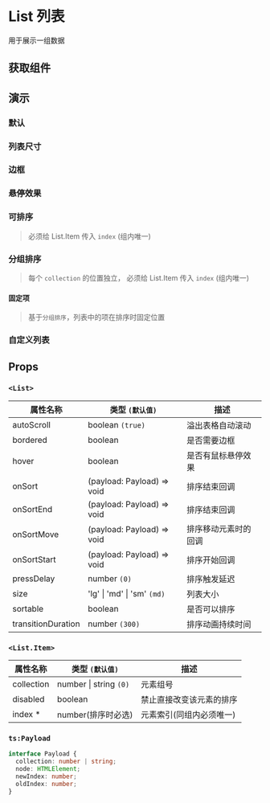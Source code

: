 # List 列表

用于展示一组数据

## 获取组件

<!--{include:(components/list/fragments/import.md)}-->

## 演示

### 默认

<!--{include:`default.md`}-->

### 列表尺寸

<!--{include:`size.md`}-->

### 边框

<!--{include:`bordered.md`}-->

### 悬停效果

<!--{include:`hover.md`}-->

### 可排序

> 必须给 List.Item 传入 `index` (组内唯一)

<!--{include:`sortable.md`}-->

### 分组排序

> 每个 `collection` 的位置独立， 必须给 List.Item 传入 `index` (组内唯一)

<!--{include:`collection.md`}-->

#### 固定项

> 基于`分组排序`，列表中的项在排序时固定位置

<!--{include:`sort-fixed.md`}-->

### 自定义列表

<!--{include:`custom.md`}-->

## Props

### `<List>`

| 属性名称           | 类型 `(默认值)`                     | 描述                 |
| ------------------ | ----------------------------------- | -------------------- |
| autoScroll         | boolean `(true)`                    | 溢出表格自动滚动     |
| bordered           | boolean                             | 是否需要边框         |
| hover              | boolean                             | 是否有鼠标悬停效果   |
| onSort             | (payload: Payload) => void          | 排序结束回调         |
| onSortEnd          | (payload: Payload) => void          | 排序结束回调         |
| onSortMove         | (payload: Payload) => void          | 排序移动元素时的回调 |
| onSortStart        | (payload: Payload) => void          | 排序开始回调         |
| pressDelay         | number `(0)`                        | 排序触发延迟         |
| size               | 'lg' &#124; 'md' &#124; 'sm' `(md)` | 列表大小             |
| sortable           | boolean                             | 是否可以排序         |
| transitionDuration | number `(300)`                      | 排序动画持续时间     |

### `<List.Item>`

| 属性名称   | 类型 `(默认值)`            | 描述                     |
| ---------- | -------------------------- | ------------------------ |
| collection | number &#124; string `(0)` | 元素组号                 |
| disabled   | boolean                    | 禁止直接改变该元素的排序 |
| index \*   | number(排序时必选)         | 元素索引(同组内必须唯一) |

### `ts:Payload`

```ts
interface Payload {
  collection: number | string;
  node: HTMLElement;
  newIndex: number;
  oldIndex: number;
}
```
